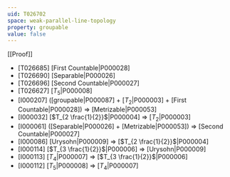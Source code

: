 ```yaml
---
uid: T026702
space: weak-parallel-line-topology
property: groupable
value: false
---
```

[[Proof]]

* [T026685] [First Countable|P000028]
* [T026690] [Separable|P000026]
* [T026696] [Second Countable|P000027]
* [T026627] [$T_5$|P000008]
* [I000207] ([groupable|P000087] + [$T_2$|P000003] + [First Countable|P000028]) => [Metrizable|P000053]
* [I000032] [$T_{2 \frac{1}{2}}$|P000004] => [$T_2$|P000003]
* [I000061] ([Separable|P000026] + [Metrizable|P000053]) => [Second Countable|P000027]
* [I000086] [Urysohn|P000009] => [$T_{2 \frac{1}{2}}$|P000004]
* [I000114] [$T_{3 \frac{1}{2}}$|P000006] => [Urysohn|P000009]
* [I000113] [$T_4$|P000007] => [$T_{3 \frac{1}{2}}$|P000006]
* [I000112] [$T_5$|P000008] => [$T_4$|P000007]

